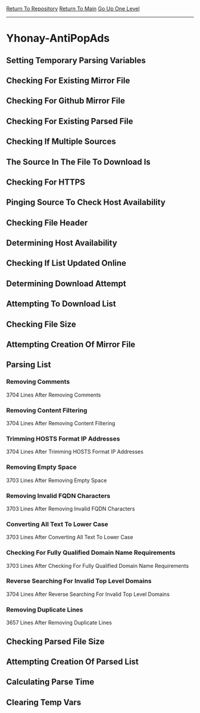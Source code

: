 [Return To Repository](https://github.com/deathbybandaid/piholeparser/)
[Return To Main](https://github.com/deathbybandaid/piholeparser/blob/master/RecentRunLogs/Mainlog.md)
[Go Up One Level](https://github.com/deathbybandaid/piholeparser/blob/master/RecentRunLogs/TopLevelScripts/30-Processing-Blacklists.md)
____________________________________
# Yhonay-AntiPopAds
## Setting Temporary Parsing Variables
## Checking For Existing Mirror File
## Checking For Github Mirror File
## Checking For Existing Parsed File
## Checking If Multiple Sources
## The Source In The File To Download Is
## Checking For HTTPS
## Pinging Source To Check Host Availability
## Checking File Header
## Determining Host Availability
## Checking If List Updated Online
## Determining Download Attempt
## Attempting To Download List
## Checking File Size
## Attempting Creation Of Mirror File
## Parsing List
### Removing Comments
3704 Lines After Removing Comments
### Removing Content Filtering
3704 Lines After Removing Content Filtering
### Trimming HOSTS Format IP Addresses
3704 Lines After Trimming HOSTS Format IP Addresses
### Removing Empty Space
3703 Lines After Removing Empty Space
### Removing Invalid FQDN Characters
3703 Lines After Removing Invalid FQDN Characters
### Converting All Text To Lower Case
3703 Lines After Converting All Text To Lower Case
### Checking For Fully Qualified Domain Name Requirements
3703 Lines After Checking For Fully Qualified Domain Name Requirements
### Reverse Searching For Invalid Top Level Domains
3704 Lines After Reverse Searching For Invalid Top Level Domains
### Removing Duplicate Lines
3657 Lines After Removing Duplicate Lines
## Checking Parsed File Size
## Attempting Creation Of Parsed List
## Calculating Parse Time
## Clearing Temp Vars
